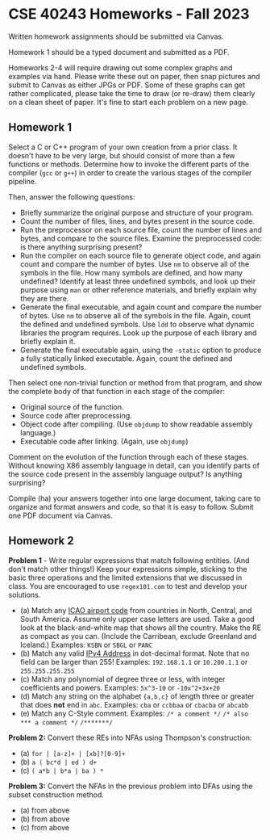 # CSE 40243 Homeworks - Fall 2023

Written homework assignments should be submitted via Canvas.

Homework 1 should be a typed document and submitted as a PDF.

Homeworks 2-4 will require drawing out some complex graphs and examples via hand.
Please write these out on paper, then snap pictures and submit to Canvas
as either JPGs or PDF.  Some of these graphs can get rather complicated,
please take the time to draw (or re-draw) them clearly on a clean sheet of paper.
It's fine to start each problem on a new page.

## Homework 1

Select a C or C++ program of your own
creation from a prior class.  It doesn't have to be very large,
but should consist of more than a few functions or methods.
Determine how to invoke the
different parts of the compiler (`gcc` or `g++`) in order
to create the various stages of the compiler pipeline.

Then, answer the following questions:
- Briefly summarize the original purpose and structure of your program.
- Count the number of files, lines, and bytes present in the source code.
- Run the preprocessor on each source file, count the number of lines and bytes, and compare to the source files.  Examine the preprocessed code: is there anything surprising present?
- Run the compiler on each source file to generate object code, and again count and compare the number of bytes.  Use `nm` to observe all of the symbols in the file.  How many symbols are defined, and how many undefined?  Identify at least three undefined symbols, and look up their purpose using `man` or other reference materials, and briefly explain why they are there.
- Generate the final executable, and again count and compare the number of bytes.  Use `nm` to observe all of the symbols in the file.  Again, count the defined and undefined symbols.  Use `ldd` to observe what dynamic libraries the program requires.  Look up the purpose of each library and briefly explain it.
- Generate the final executable again, using the `-static` option to produce a fully statically linked executable.  Again, count the defined and undefined symbols.

Then select one non-trivial function or method from that program,
and show the complete body of that function in each stage of
the compiler:

- Original source of the function.
- Source code after preprocessing.
- Object code after compiling. (Use `objdump` to show readable assembly language.)
- Executable code after linking. (Again, use `objdump`)

Comment on the evolution of the function through each of these stages.
Without knowing X86 assembly language in detail, can you identify parts
of the source code present in the assembly language output?
Is anything surprising?

Compile (ha) your answers together into one large document, taking care
to organize and format answers and code, so that it is easy to follow.
Submit one PDF document via Canvas.

## Homework 2

**Problem 1** - Write regular expressions that match following entities.  (And don't match other things!)  Keep your expressions simple, sticking to the basic three operations and the limited extensions that we discussed in class.  You are encouraged to use `regex101.com` to test and develop your solutions.

- (a) Match any [ICAO airport code](https://en.wikipedia.org/wiki/ICAO_airport_code    
) from countries in North, Central, and South America.  Assume only upper case letters are used.  Take a good look at the black-and-white map that shows all the country.  Make the RE as compact as you can.  (Include the Carribean, exclude Greenland and Iceland.)
  Examples: `KSBN` or `SBGL` or `PANC`
- (b) Match any valid [IPv4 Address](https://en.wikipedia.org/wiki/Internet_Protocol_version_4) in dot-decimal format.  Note that no field can be larger than 255!
  Examples: `192.168.1.1` or `10.200.1.1` or `255.255.255.255`
- (c) Match any polynomial of degree three or less, with integer coefficients and powers.
  Examples: `5x^3-10` or `-10x^2+3x+20`
- (d) Match any string on the alphabet `{a,b,c}` of length three or greater that does **not** end in `abc`.
  Examples: `cba` or `ccbbaa` or `cbacba` or `abcabb`
- (e) Match any C-Style comment.
  Examples: `/* a comment */` `/* also *** a comment */` `/*******/`

**Problem 2:** Convert these REs into NFAs using Thompson's construction:

- (a) `for | [a-z]+ | [xb]?[0-9]+`
- (b) `a ( bc*d | ed ) d+`
- (c) `( a*b | b*a | ba ) *`

**Problem 3:** Convert the NFAs in the previous problem into DFAs using the subset construction method.

- (a) from above
- (b) from above
- (c) from above

<!--    

Do problems 1, 2, 4, 5, 6 at the end of Chapter 3.

## Homework 3
  
Do problems 1, 2, 3, at the end of Chapter 4.

## Homework 4

Do problems 4, 5, 6 at the end of Chapter 4.
-->
